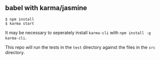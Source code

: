 ## babel with karma/jasmine

```
$ npm install
$ karma start
```

It may be necessary to seperately install `karma-cli` with `npm install -g karma-cli`.

This repo will run the tests in the `test` directory against the files in the `src` directory.
